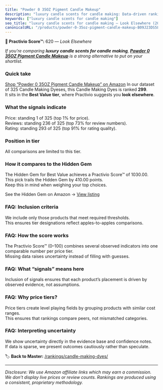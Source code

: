 ```yaml
---
title: "Powder 0 35OZ Pigment Candle Makeup"
description: "luxury candle scents for candle making: Data-driven ranking using the Practivio Score™. Positioned by quality, value, demand, findability, momentum."
keywords: ["luxury candle scents for candle making"]
seo_title: "luxury candle scents for candle making — Look Elsewhere (2025)"
canonicalURL: "/products/powder-0-35oz-pigment-candle-makeup-B09J23DS5L/"
---
```


**🚫 Practivio Score™:** 620 — _Look Elsewhere_


*If you're comparing **luxury candle scents for candle making**, **[Powder 0 35OZ Pigment Candle Makeup](https://www.amazon.com/dp/B09J23DS5L?tag=practivio-20)** is a strong alternative to put on your shortlist.*
### Quick take
[Shop “Powder 0 35OZ Pigment Candle Makeup” on Amazon](https://www.amazon.com/dp/B09J23DS5L?tag=practivio-20)
In our dataset of 325 Candle Making Dyeses, this Candle Making Dyes is ranked **299**.  
It sits in the **Best Value tier**, where Practivio suggests you **look elsewhere**.

### What the signals indicate
Price: standing 1 of 325 (top 1% for price).  
Reviews: standing 236 of 325 (top 73% for review numbers).  
Rating: standing 293 of 325 (top 91% for rating quality).  

### Position in tier
All comparisons are limited to this tier.

### How it compares to the Hidden Gem
The Hidden Gem for Best Value achieves a Practivio Score™ of 1030.00.  
This pick trails the Hidden Gem by 410.00 points.  
Keep this in mind when weighing your top choices.  

See the Hidden Gem on Amazon → [View listing](https://www.amazon.com/dp/B084Q23M8Z?tag=practivio-20)

### FAQ: Inclusion criteria
We include only those products that meet required thresholds.  
This ensures tier designations reflect apples-to-apples comparisons.

### FAQ: How the score works
The Practivio Score™ (0–100) combines several observed indicators into one comparable number per price tier.  
Missing data raises uncertainty instead of filling with guesses.

### FAQ: What “signals” means here
Inclusion of signals ensures that each product’s placement is driven by observed evidence, not assumptions.

### FAQ: Why price tiers?
Price tiers create level playing fields by grouping products with similar cost ranges.  
This ensures that rankings compare peers, not mismatched categories.

### FAQ: Interpreting uncertainty
We show uncertainty directly in the evidence base and confidence notes.  
If data is sparse, we present outcomes cautiously rather than speculate.


🏷️ **Back to Master:** [/rankings/candle-making-dyes/](/rankings/candle-making-dyes/)

---
_Disclosure: We use Amazon affiliate links which may earn a commission. We don’t display live prices or review counts. Rankings are produced using a consistent, proprietary methodology._
